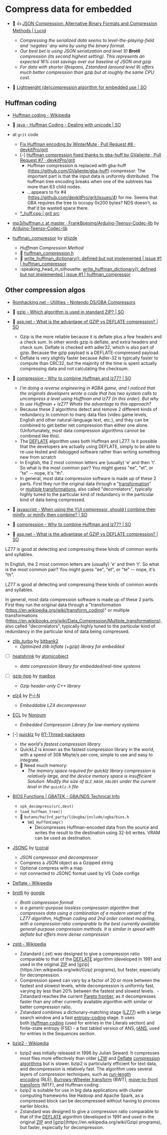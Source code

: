 # Compress data for embedded

- :newspaper: :thumbsup: [JSON Compression: Alternative Binary Formats and Compression Methods | Lucid](https://lucid.co/techblog/2019/12/06/json-compression-alternative-binary-formats-and-compression-methods)
	- _Compressing the serialized data seems to level-the-playing-field and ‘negates’ any wins by using the binary format._
	- _Our best bet is using JSON serialization and level 10 **Brotli** compression (its second highest setting). This represents an expected 16% cost savings over our baseline of JSON and gzip_
	- _For data with shorter lifespans, Zstandard (around level 9) offers much better compression than gzip but at roughly the same CPU cost._

- :speech_balloon: [Lightweight (de)compression algorithm for embedded use | SO](https://stackoverflow.com/questions/45900206/lightweight-decompression-algorithm-for-embedded-use)

## Huffman coding

- [Huffman coding - Wikipedia](https://en.wikipedia.org/wiki/Huffman_coding)

- :speech_balloon: [java - Huffman Coding - Dealing with unicode | SO](https://stackoverflow.com/questions/13173223/huffman-coding-dealing-with-unicode)

- at `grit` code
	- [Fix Huffman encoding by WinterMute · Pull Request #8 · devkitPro/grit](https://github.com/devkitPro/grit/pull/8/files)
	- [-] [Huffman compression fixed thanks to gba-huff by GValiente · Pull Request #7 · devkitPro/grit](https://github.com/devkitPro/grit/pull/7)
		- Huffman compression is replaced with gba-huff (https://github.com/GValiente/gba-huff) compressor. The important part is that the input data is uniformly distributed. The huffman tree encoding breaks when one of the subtrees has more than 63 child nodes.
		- ...appears to fix #4 (https://github.com/devkitPro/grit/issues/4) for me. Seems that GBA requires the tree to occupy 0x200 bytes? NDS doesn't, so that'd be wasted space there.
	- [\*\_huff.cpp | grit src](https://github.com/devkitPro/grit/blob/master/libgrit/cprs_huff.cpp)

- [mp3/huffman.c at master · FrankBoesing/Arduino-Teensy-Codec-lib](https://github.com/FrankBoesing/Arduino-Teensy-Codec-lib/blob/master/mp3/huffman.c) by [Arduino-Teensy-Codec-lib](https://github.com/Arduino-Teensy-Codec-lib)

- [huffman\_compressor](https://github.com/shizde/huffman_compressor) by [shizde](https://github.com/shizde)
	- _Huffman Compression Method_
	- :symbols: [huffman\_compression.h](https://github.com/shizde/huffman_compressor/blob/main/huffman_compression.h)
	- :speech_balloon: [write\_huffman\_dictionary(): defined but not implemented | issue #1 | huffman\_compressor](https://github.com/shizde/huffman_compressor/issues/1)
	- :speaking_head_in_silhouette: [write\_huffman\_dictionary(): defined but not implemented | issue #1 | huffman\_compressor](https://github.com/shizde/huffman_compressor/issues/1)

## Other compression algos

- [Romhacking.net - Utilities - Nintendo DS/GBA Compressors](https://www.romhacking.net/utilities/826/)
- :speech_balloon: [gzip - Which algorithm is used in standard ZIP? | SO](https://stackoverflow.com/questions/10214374/which-algorithm-is-used-in-standard-zip)

- :speech_balloon: [asp.net - What is the advantage of GZIP vs DEFLATE compression? | SO](https://stackoverflow.com/questions/7243705/what-is-the-advantage-of-gzip-vs-deflate-compression)
	- Gzip is the more reliable because it is deflate plus a few headers and a check sum. In other words gzip is deflate, and extra headers and check sum. Deflate is checked with adler32, which is also part of gzip. Because the gzip payload is a DEFLATE-compressed payload.
	- Deflate is very slightly faster because Adler-32 is typically faster to compute than CRC32, but the majority of the time is spent actually compressing data and not calculating the checksum.

- :speech_balloon: [compression - Why to combine Huffman and lz77? | SO](https://stackoverflow.com/questions/55547113/why-to-combine-huffman-and-lz77)
	- _I'm doing a reverse engineering in #GBA game, and I noticed that the originals developers wrote a code that has two system calls to uncompress a level using Huffman and lz77 (in this order). But why to use Huffman + lzZ7? Whats the advantage to this approach?_
	- Because these 2 algorithms detect and remove 2 different kinds of redundancy in common to many data files (video game levels, English and other natural-language text, etc.), and they can be combined to get better net compression than either one alone. (Unfortunately, most data compression algorithms cannot be combined like this).
	- The [DEFLATE](http://en.wikipedia.org/wiki/DEFLATE) algorithm uses both Huffman and LZ77. Is it possible that the developers are actually using DEFLATE, simply to be able to re-use tested and debugged software rather than writing something new from scratch
	- In English, the 2 most common letters are (usually) 'e' and then 't'. So what is the most common pair? You might guess "ee", "et", or "te" -- nope, it's "th".
	- In general, most data compression software is made up of these 2 parts. First they run the original data through a "[transformation](https://en.wikipedia.org/wiki/transform_coding)" or [multiple transformations](https://en.wikibooks.org/wiki/Data_Compression/Multiple_transformations), also called "decorrelators", typically highly tuned to the particular kind of redundancy in the particular kind of data being compressed.

- :speech_balloon: [javascript - When using the YUI compressor, should I combine then minify, or minify then combine? | SO](https://stackoverflow.com/questions/19746313/when-using-the-yui-compressor-should-i-combine-then-minify-or-minify-then-comb/19799494#19799494)

- :speech_balloon: [compression - Why to combine Huffman and lz77? | SO](https://stackoverflow.com/questions/55547113/why-to-combine-huffman-and-lz77)
- :speech_balloon: [asp.net - What is the advantage of GZIP vs DEFLATE compression? | SO](https://stackoverflow.com/questions/7243705/what-is-the-advantage-of-gzip-vs-deflate-compression)

LZ77 is good at detecting and compressing these kinds of common words and syllables.


In English, the 2 most common letters are (usually) 'e' and then 't'. So what is the most common pair? You might guess "ee", "et", or "te" -- nope, it's "th".

LZ77 is good at detecting and compressing these kinds of common words and syllables.

In general, most data compression software is made up of these 2 parts. First they run the original data through a "transformation (https://en.wikipedia.org/wiki/transform_coding)" or multiple transformations (https://en.wikibooks.org/wiki/Data_Compression/Multiple_transformations), also called "decorrelators", typically highly tuned to the particular kind of redundancy in the particular kind of data being compressed.

- [zlib\_turbo](https://github.com/bitbank2/zlib_turbo) by [bitbank2](https://github.com/bitbank2)
	- _Optimized zlib inflate (+gzip) library for embedded_

- [ ] [heatshrink](https://github.com/atomicobject/heatshrink) by [atomicobject](https://github.com/atomicobject)
	- _data compression library for embedded/real-time systems_

- [ ] [gzip-hpp](https://github.com/mapbox/gzip-hpp) by [mapbox](https://github.com/mapbox)
	- _Gzip header-only C++ library_

- [elz4](https://github.com/P-i-N/elz4) by [P-i-N](https://github.com/P-i-N)
	- _Embeddable LZ4 decompressor_

- [ECL](https://github.com/Nonoum/ECL) by [Nonoum](https://github.com/Nonoum)
	- _Embedded Compression Library for low-memory systems_

- [-] [quicklz](https://github.com/RT-Thread-packages/quicklz) by [RT-Thread-packages](https://github.com/RT-Thread-packages)
	- _the world's fastest compression library_
	- QuickLZ is known as the fastest compression library in the world, with a speed of 308 Mbyte/s per core, simple to use and easy to integrate.
	- :microbe: Need much memory:
		- _The memory space required for quicklz library compression is relatively large, and the device memory space is insufficient Solution: Modify the size of `QLZ_HASH_VALUES` under the current level in the `quicklz.h` file_

- [BIOS Functions | GBATEK - GBA/NDS Technical Info](https://problemkaputt.de/gbatek.htm#biosfunctions)
	- `vpk_decompress(src,dest)`
	- `load_huffman_tree()`
	- :open_file_folder: `butano/hw/3rd_party/libugba/include/ugba/bios.h`
		- `SWI_HuffUnComp()`
			- Decompresses Huffman-encoded data from the source and writes the result to the destination using 32-bit writes. VRAM can be used as destination.

- [JSONC](https://github.com/tcorral/JSONC) by [tcorral](https://github.com/tcorral)
	- _JSON compressor and decompressor_
	- Compress a JSON object as a Gzipped string
	- Optional compress with a map
	- not connected to JSONC format used by VS Code configs

- [Deflate - Wikipedia](https://en.m.wikipedia.org/wiki/Deflate)

- [brotli](https://github.com/google/brotli) by [google](https://github.com/google)
	- _Brotli compression format_
	- _is a generic-purpose lossless compression algorithm that compresses data using a combination of a modern variant of the LZ77 algorithm, Huffman coding and 2nd order context modeling, with a compression ratio comparable to the best currently available general-purpose compression methods. It is similar in speed with deflate but offers more dense compression_

- [zstd - Wikipedia](https://en.wikipedia.org/wiki/Zstd)
	- Zstandard (.zst) was designed to give a compression ratio comparable to that of the [DEFLATE](https://en.wikipedia.org/wiki/DEFLATE) algorithm (developed in 1991 and used in the original [ZIP](https://en.wikipedia.org/wiki/Zip_(file_format)) and [gzip](https://en.wikipedia.org/wiki/Gzip) programs), but faster, especially for decompression.
	- Compression speed can vary by a factor of 20 or more between the fastest and slowest levels, while decompression is uniformly fast, varying by less than 20% between the fastest and slowest levels.
	 - Zstandard reaches the current [Pareto frontier](https://en.wikipedia.org/wiki/Pareto_frontier), as it decompresses faster than any other currently available algorithm with similar or better compression ratio.
	- Zstandard combines a dictionary-matching stage ([LZ77](https://en.wikipedia.org/wiki/LZ77)) with a large search window and a fast [entropy-coding](https://en.wikipedia.org/wiki/Entropy_encoding) stage. It uses both [Huffman coding](https://en.wikipedia.org/wiki/Huffman_coding) (used for entries in the Literals section) and finite-state entropy (FSE) - a fast tabled version of ANS, [tANS](https://en.wikipedia.org/wiki/Asymmetric_numeral_systems#Tabled_variant_(tANS)), used for entries in the Sequences section.

- [bzip2 - Wikipedia](https://en.wikipedia.org/wiki/Bzip2)
	- bzip2 was initially released in 1996 by Julian Seward. It compresses most files more effectively than older [LZW](https://en.wikipedia.org/wiki/LZW) and [Deflate](https://en.wikipedia.org/wiki/Deflate) [compression algorithms](https://en.wikipedia.org/wiki/Compression_algorithms) but is slower. bzip2 is particularly efficient for text data, and decompression is relatively fast. The algorithm uses several layers of compression techniques, such as [run-length encoding](https://en.wikipedia.org/wiki/Run-length_encoding) (RLE), [Burrows–Wheeler transform](https://en.wikipedia.org/wiki/Burrows%E2%80%93Wheeler_transform) (BWT), [move-to-front transform](https://en.wikipedia.org/wiki/Move-to-front_transform) (MTF), and Huffman coding.
	- bzip2 is suitable for use in big data applications with cluster computing frameworks like Hadoop and Apache Spark, as a compressed block can be decompressed without having to process earlier blocks.
	- Zstandard was designed to give a compression ratio comparable to that of the [DEFLATE](https://en.wikipedia.org/wiki/DEFLATE) algorithm (developed in 1991 and used in the original [ZIP](https://en.wikipedia.org/wiki/Zip_(file_format)) and [gzip](https://en.wikipedia.org/wiki/Gzip) programs), but faster, especially for decompression.
